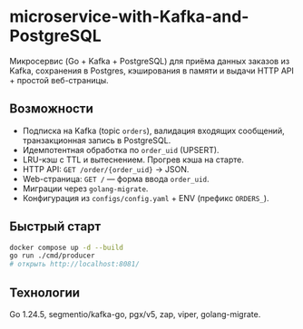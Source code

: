 # microservice-with-Kafka-and-PostgreSQL

Микросервис (Go + Kafka + PostgreSQL) для приёма данных заказов из Kafka, сохранения в Postgres, кэширования в памяти и выдачи HTTP API + простой веб-страницы.

## Возможности
- Подписка на Kafka (topic `orders`), валидация входящих сообщений, транзакционная запись в PostgreSQL.
- Идемпотентная обработка по `order_uid` (UPSERT).
- LRU-кэш с TTL и вытеснением. Прогрев кэша на старте.
- HTTP API: `GET /order/{order_uid}` → JSON.
- Web-страница: `GET /` — форма ввода `order_uid`.
- Миграции через `golang-migrate`.
- Конфигурация из `configs/config.yaml` + ENV (префикс `ORDERS_`).

## Быстрый старт
```bash
docker compose up -d --build
go run ./cmd/producer
# открыть http://localhost:8081/
```

## Технологии

Go 1.24.5, segmentio/kafka-go, pgx/v5, zap, viper, golang-migrate.
